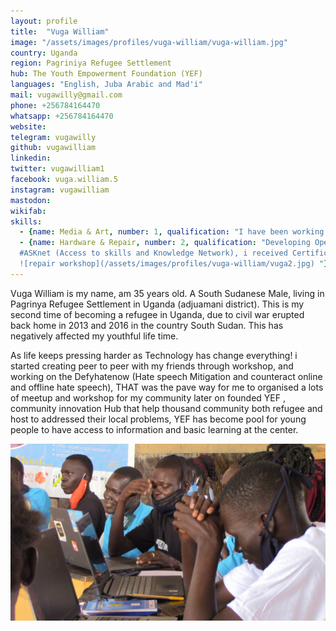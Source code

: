 ```yaml
---
layout: profile
title:  "Vuga William"
image: "/assets/images/profiles/vuga-william/vuga-william.jpg"
country: Uganda
region: Pagriniya Refugee Settlement
hub: The Youth Empowerment Foundation (YEF)
languages: "English, Juba Arabic and Mad'i"
mail: vugawilly@gmail.com
phone: +256784164470
whatsapp: +256784164470
website: 
telegram: vugawilly
github: vugawilliam
linkedin: 
twitter: vugawilliam1
facebook: vuga.william.5
instagram: vugawilliam
mastodon: 
wikifab:
skills:
  - {name: Media & Art, number: 1, qualification: "I have been working with Kapital Movie Industry for quit years, where i have learn a lot and am knowledgeable enough to used this tools and the software. \n \n ![film shooting](/assets/images/profiles/vuga-william/vuga1.JPG) "}
  - {name: Hardware & Repair, number: 2, qualification: "Developing Open Technology Skills and imparting Community Information \n \n
  #ASKnet (Access to skills and Knowledge Network), i received Certificate of completion of the training Program on developing open technology skills and imparting community information \n \n 
  ![repair workshop](/assets/images/profiles/vuga-william/vuga2.jpg) "}
---
```

Vuga William is my name, am 35 years old. A South Sudanese Male, living in Pagrinya Refugee Settlement in Uganda (adjuamani district). This is my second time of becoming a refugee in Uganda, due to civil war erupted back home in 2013 and 2016 in the country South Sudan. This has negatively affected my youthful life time.

As life keeps pressing harder as Technology has change everything! i started creating peer to peer with my friends through workshop, and working on the Defyhatenow (Hate speech Mitigation and counteract online and offline hate speech), THAT was the pave way for me to organised a lots of meetup and workshop for my community later on founded YEF , community innovation Hub that help thousand community both refugee and host to addressed their local problems, YEF has become pool for young people to have access to information and basic learning at the center.

![workshop](/assets/images/profiles/vuga-william/vuga3.JPG)